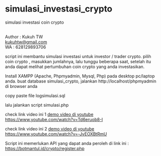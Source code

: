 # simulasi_investasi_crypto
simulasi investasi coin crypto

<br>Author : Kukuh TW
<br>kukuhtw@gmail.com
<br>WA : 628129893706
<br>

script ini membantu simulasi investasi untuk investor / trader crypto.
pilih coin crypto , masukkan jumlahnya, lalu tunggu beberapa saat, setelah itu anda dapat melihat pertumbuhan
coin crypto yang anda investasikan.

Install XAMPP (Apache, Phpmyadmin, Mysql, Php) pada desktop pc/laptop anda.
buat database simulasi_crypto,
jalankan http://localhost/phpmyadmin di browser anda

copy paste file logsimulasi.sql

lalu jalankan script simulasi.php

check link video ini 1
<a target="_kukuhtw" href="https://www.youtube.com/watch?v=Td6eruob8-I">demo video di youtube  https://www.youtube.com/watch?v=Td6eruob8-I</a>

check link video ini 2
<a target="_kukuhtw" href="https://www.youtube.com/watch?v=-JvEOXBtRmU">demo video di youtube https://www.youtube.com/watch?v=-JvEOXBtRmU </a>

Script ini memerlukan API yang dapat anda peroleh di link ini : https://botmantul.id/crypto/register.php


